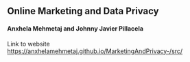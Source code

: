 ## Online Marketing and Data Privacy
#### Anxhela Mehmetaj and Johnny Javier Pillacela
Link to website https://anxhelamehmetaj.github.io/MarketingAndPrivacy-/src/